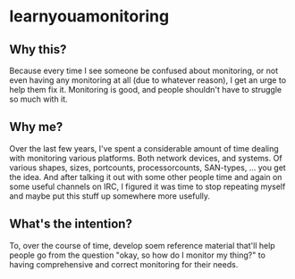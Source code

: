 learnyouamonitoring
===================

Why this?
---------

Because every time I see someone be confused about monitoring, or not even having any monitoring at all (due to whatever reason), I get an urge to help them fix it. Monitoring is good, and people shouldn't have to struggle so much with it.

Why me?
-------

Over the last few years, I've spent a considerable amount of time dealing with monitoring various platforms. Both network devices, and systems. Of various shapes, sizes, portcounts, processorcounts, SAN-types, ... you get the idea. And after talking it out with some other people time and again on some useful channels on IRC, I figured it was time to stop repeating myself and maybe put this stuff up somewhere more usefully.

What's the intention?
---------------------

To, over the course of time, develop soem reference material that'll help people go from the question "okay, so how do I monitor my <x> thing?" to having comprehensive and correct monitoring for their needs.
